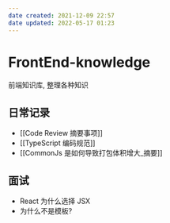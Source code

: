 ```yaml
---
date created: 2021-12-09 22:57
date updated: 2022-05-17 01:23
---
```


# FrontEnd-knowledge

前端知识库, 整理各种知识

## 日常记录

- [[Code Review 摘要事项]]
- [[TypeScript 编码规范]]
- [[CommonJs 是如何导致打包体积增大_摘要]]

## 面试

- React 为什么选择 JSX
- 为什么不是模板?

